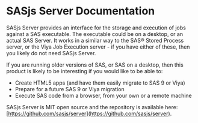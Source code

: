 # SASjs Server Documentation

SASjs Server provides an interface for the storage and execution of jobs against a SAS executable.  The executable could be on a desktop, or an actual SAS Server.  It works in a similar way to the SAS® Stored Process server, or the Viya Job Execution server - if you have either of these, then you likely do not need SASjs Server.

If you are running older versions of SAS, or SAS on a desktop, then this product is likely to be interesting if you would like to be able to:

* Create HTML5 apps (and have them easily migrate to SAS 9 or Viya)
* Prepare for a future SAS 9 or Viya migration
* Execute SAS code from a browser, from your own or a remote machine

SASjs Server is MIT open source and the repository is available here:  [https://github.com/sasjs/server](https://github.com/sasjs/server).

